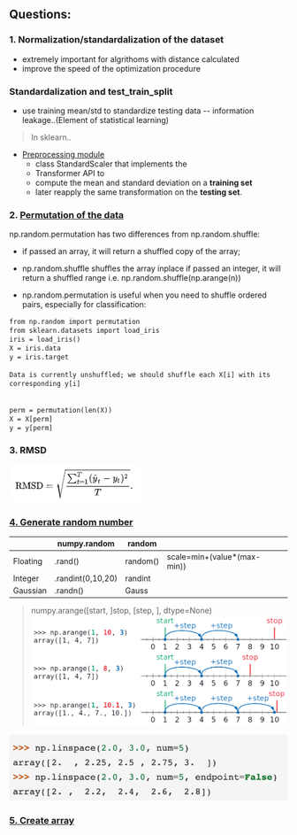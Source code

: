 ## Questions:
### 1. Normalization/standardalization of the dataset
- extremely important for algrithoms with distance calculated
- improve the speed of the optimization procedure 
  
### Standardalization and test_train_split
- use training mean/std to standardize testing data -- information leakage..(Element of statistical learning)
> In sklearn..
- [Preprocessing module](https://scikit-learn.org/stable/modules/preprocessing.html) 
  - class StandardScaler that implements the 
  - Transformer API to 
  - compute the mean and standard deviation on a **training set** 
  - later reapply the same transformation on the **testing set**. 
  
### 2. [Permutation of the data](https://stackoverflow.com/questions/15474159/shuffle-vs-permute-numpy)

np.random.permutation has two differences from np.random.shuffle:

- if passed an array, it will return a shuffled copy of the array; 
- np.random.shuffle shuffles the array inplace
if passed an integer, it will return a shuffled range i.e. np.random.shuffle(np.arange(n))

- np.random.permutation is useful when you need to shuffle ordered pairs, especially for classification:

``` { .python }
from np.random import permutation
from sklearn.datasets import load_iris
iris = load_iris()
X = iris.data
y = iris.target

Data is currently unshuffled; we should shuffle each X[i] with its corresponding y[i]


perm = permutation(len(X))
X = X[perm]
y = y[perm]
```

### 3. RMSD
![picture 2](../../../images/c158819e04bbbf8844d701a714ed12e264b371e6bc08b007d2db665dccd62dff.png)  


### [4. Generate random number](https://machinelearningmastery.com/how-to-generate-random-numbers-in-python/)

|   | numpy.random  |random   |   |   |
|---|---|---|---|---|
| Floating  |.rand()   | random()  | scale=min+(value*(max-min))  |   |
| Integer  |.randint(0,10,20)   | randint  |   |   |
|  Gaussian |.randn()   |  Gauss |   |   |
>numpy.arange([start, ]stop, [step, ], dtype=None)
![picture 4](../../../images/917dd3e05fb2428fc230253841c5367b7e146fe6b39ba829e55c16887b77c6ae.png)  

![picture 5](../../../images/81033bc705a184efb28c53d5c09fa029ed272503788bf27ebe12062bda8b4d51.png)  


### [5. Create array](https://numpy.org/doc/stable/reference/routines.array-creation.html)


